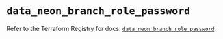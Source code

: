 # `data_neon_branch_role_password`

Refer to the Terraform Registry for docs: [`data_neon_branch_role_password`](https://registry.terraform.io/providers/kislerdm/neon/0.5.0/docs/data-sources/branch_role_password).
